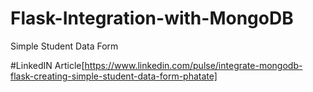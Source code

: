 # Flask-Integration-with-MongoDB
Simple Student Data Form

#LinkedIN Article[https://www.linkedin.com/pulse/integrate-mongodb-flask-creating-simple-student-data-form-phatate]
